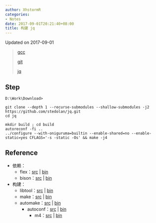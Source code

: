 ```yaml
---
author: XhstormR
categories:
- Notes
date: 2017-09-01T20:21:40+08:00
title: 构建 jq
---
```


<!--more-->

Updated on 2017-09-01

> [gcc](https://sourceforge.net/projects/mingw-w64/files/Toolchains%20targetting%20Win64/Personal%20Builds/mingw-builds/7.2.0/threads-win32/seh/)
>
> [git](https://github.com/git-for-windows/git/releases/latest)
>
> [jq](https://github.com/stedolan/jq.git)

## Step
```
D:\Work\Download>

git clone --depth 1 --recurse-submodules --shallow-submodules -j2 https://github.com/stedolan/jq.git
cd jq

mkdir build ; cd build
autoreconf -fi ..
../configure --with-oniguruma=builtin --enable-shared=no --enable-static=yes CFLAGS='-s -static -Os' && make -j4
```

## Reference
* 依赖：
  * flex：[src](https://github.com/westes/flex/releases/latest) | [bin](https://mirrors.ustc.edu.cn/msys2/msys/x86_64/flex-2.6.4-1-x86_64.pkg.tar.xz)
  * bison：[src](https://ftp.gnu.org/gnu/bison/?C=M;O=D) | [bin](https://mirrors.ustc.edu.cn/msys2/msys/x86_64/bison-3.0.4-1-x86_64.pkg.tar.xz)
* 构建：
  * libtool：[src](https://ftp.gnu.org/gnu/libtool/?C=M;O=D) | [bin](https://mirrors.ustc.edu.cn/msys2/msys/x86_64/libtool-2.4.6-2-x86_64.pkg.tar.xz)
  * make：[src](https://ftp.gnu.org/gnu/make/?C=M;O=D) | [bin](https://mirrors.ustc.edu.cn/msys2/msys/x86_64/make-4.2.1-1-x86_64.pkg.tar.xz)
  * automake：[src](https://ftp.gnu.org/gnu/automake/?C=M;O=D) | [bin](https://mirrors.ustc.edu.cn/msys2/msys/x86_64/automake1.15-1.15.1-1-any.pkg.tar.xz)
      * autoconf：[src](https://ftp.gnu.org/gnu/autoconf/?C=M;O=D) | [bin](https://mirrors.ustc.edu.cn/msys2/msys/x86_64/autoconf-2.69-3-any.pkg.tar.xz)
          * m4：[src](https://ftp.gnu.org/gnu/m4/?C=M;O=D) | [bin](https://mirrors.ustc.edu.cn/msys2/msys/x86_64/m4-1.4.18-1-x86_64.pkg.tar.xz)
